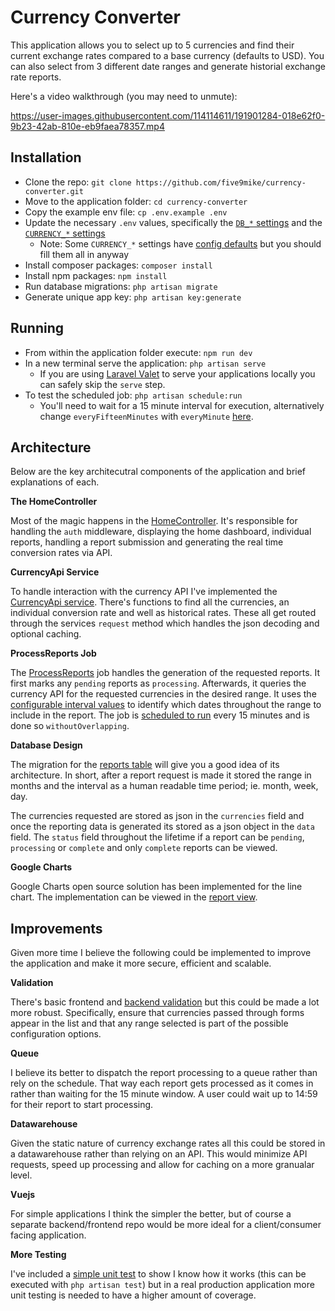 # Currency Converter

This application allows you to select up to 5 currencies and find their current exchange rates compared to a base currency (defaults to USD). You can also select from 3 different date ranges and generate historial exchange rate reports.

Here's a video walkthrough (you may need to unmute):

https://user-images.githubusercontent.com/114114611/191901284-018e62f0-9b23-42ab-810e-eb9faea78357.mp4

## Installation

- Clone the repo: `git clone https://github.com/five9mike/currency-converter.git`
- Move to the application folder: `cd currency-converter`
- Copy the example env file: `cp .env.example .env`
- Update the necessary `.env` values, specifically the [`DB_*` settings](https://github.com/five9mike/currency-converter/blob/main/.env.example#L11-L16) and the [`CURRENCY_*` settings](https://github.com/five9mike/currency-converter/blob/main/.env.example#L60-L62)
    - Note: Some `CURRENCY_*` settings have [config defaults](https://github.com/five9mike/currency-converter/blob/main/config/currency.php) but you should fill them all in anyway
- Install composer packages: `composer install`
- Install npm packages: `npm install`
- Run database migrations: `php artisan migrate`
- Generate unique app key: `php artisan key:generate`

## Running

- From within the application folder execute: `npm run dev`
- In a new terminal serve the application: `php artisan serve`
    - If you are using [Laravel Valet](https://laravel.com/docs/9.x/valet) to serve your applications locally you can safely skip the `serve` step.
- To test the scheduled job: `php artisan schedule:run`
    - You'll need to wait for a 15 minute interval for execution, alternatively change `everyFifteenMinutes` with `everyMinute` [here](https://github.com/five9mike/currency-converter/blob/main/app/Console/Kernel.php#L21).

## Architecture

Below are the key architecutral components of the application and brief explanations of each.

**The HomeController**

Most of the magic happens in the [HomeController](https://github.com/five9mike/currency-converter/blob/main/app/Http/Controllers/HomeController.php). It's responsible for handling the `auth` middleware, displaying the home dashboard, individual reports, handling a report submission and generating the real time conversion rates via API.

**CurrencyApi Service**

To handle interaction with the currency API I've implemented the [CurrencyApi service](https://github.com/five9mike/currency-converter/blob/main/app/Services/CurrencyApi.php). There's functions to find all the currencies, an individual conversion rate and well as historical rates. These all get routed through the services `request` method which handles the json decoding and optional caching.

**ProcessReports Job**

The [ProcessReports](https://github.com/five9mike/currency-converter/blob/main/app/Console/ProcessReports.php) job handles the generation of the requested reports. It first marks any `pending` reports as `processing`. Afterwards, it queries the currency API for the requested currencies in the desired range. It uses the [configurable interval values](https://github.com/five9mike/currency-converter/blob/main/config/currency.php#L42-L55) to identify which dates throughout the range to include in the report. The job is [scheduled to run](https://github.com/five9mike/currency-converter/blob/main/app/Console/Kernel.php#L18-L21) every 15 minutes and is done so `withoutOverlapping`.

**Database Design**

The migration for the [reports table](https://github.com/five9mike/currency-converter/blob/main/database/migrations/2022_09_20_064604_create_reports_table.php) will give you a good idea of its architecture. In short, after a report request is made it stored the range in months and the interval as a human readable time period; ie. month, week, day.

The currencies requested are stored as json in the `currencies` field and once the reporting data is generated its stored as a json object in the `data` field. The `status` field throughout the lifetime if a report can be `pending`, `processing` or `complete` and only `complete` reports can be viewed.

**Google Charts**

Google Charts open source solution has been implemented for the line chart. The implementation can be viewed in the [report view](https://github.com/five9mike/currency-converter/blob/main/resources/views/report.blade.php#L18-L39).

## Improvements

Given more time I believe the following could be implemented to improve the application and make it more secure, efficient and scalable.

**Validation**

There's basic frontend and [backend validation](https://github.com/five9mike/currency-converter/blob/main/app/Http/Controllers/HomeController.php#L52-L56) but this could be made a lot more robust. Specifically, ensure that currencies passed through forms appear in the list and that any range selected is part of the possible configuration options.

**Queue**

I believe its better to dispatch the report processing to a queue rather than rely on the schedule. That way each report gets processed as it comes in rather than waiting for the 15 minute window. A user could wait up to 14:59 for their report to start processing.

**Datawarehouse**

Given the static nature of currency exchange rates all this could be stored in a datawarehouse rather than relying on an API. This would minimize API requests, speed up processing and allow for caching on a more granualar level.

**Vuejs**

For simple applications I think the simpler the better, but of course a separate backend/frontend repo would be more ideal for a client/consumer facing application.

**More Testing**

I've included a [simple unit test](https://github.com/five9mike/currency-converter/tree/main/tests/Feature) to show I know how it works (this can be executed with `php artisan test`) but in a real production application more unit testing is needed to have a higher amount of coverage. 

